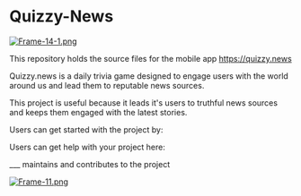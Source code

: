 # Quizzy-News
[![Frame-14-1.png](https://i.postimg.cc/1zPnPd1N/Frame-14-1.png)](https://postimg.cc/NKJfkpMg)

This repository holds the source files for the mobile app https://quizzy.news

Quizzy.news is a daily trivia game designed to engage users with the world around us and lead them to reputable news sources.

This project is useful because it leads it's users to truthful news sources and keeps them engaged with the latest stories.

Users can get started with the project by:

Users can get help with your project here:

___ maintains and contributes to the project

[![Frame-11.png](https://i.postimg.cc/GtNTChbc/Frame-11.png)](https://postimg.cc/9wdQP24S)
